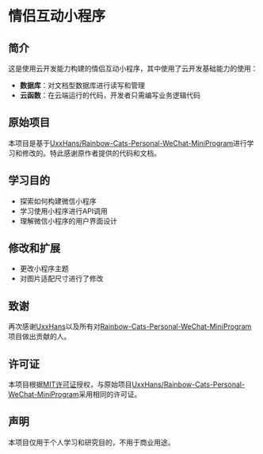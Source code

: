 # 情侣互动小程序

## 简介

这是使用云开发能力构建的情侣互动小程序，其中使用了云开发基础能力的使用：
- **数据库**：对文档型数据库进行读写和管理
- **云函数**：在云端运行的代码，开发者只需编写业务逻辑代码

## 原始项目

本项目是基于[UxxHans/Rainbow-Cats-Personal-WeChat-MiniProgram](https://github.com/UxxHans/Rainbow-Cats-Personal-WeChat-MiniProgram)进行学习和修改的。特此感谢原作者提供的代码和文档。

## 学习目的

- 探索如何构建微信小程序
- 学习使用小程序进行API调用
- 理解微信小程序的用户界面设计

## 修改和扩展

- 更改小程序主题
- 对图片适配尺寸进行了修改

## 致谢

再次感谢[UxxHans](https://github.com/UxxHans)以及所有对[Rainbow-Cats-Personal-WeChat-MiniProgram](https://github.com/UxxHans/Rainbow-Cats-Personal-WeChat-MiniProgram)项目做出贡献的人。

## 许可证

本项目根据[MIT许可证](LICENSE)授权，与原始项目[UxxHans/Rainbow-Cats-Personal-WeChat-MiniProgram](https://github.com/UxxHans/Rainbow-Cats-Personal-WeChat-MiniProgram)采用相同的许可证。

## 声明

本项目仅用于个人学习和研究目的，不用于商业用途。

